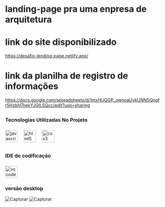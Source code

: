 # landing-page pra uma enpresa de arquitetura
# link do site disponibilizado
https://desafio-lending-page.netlify.app/
# link da planilha de registro de informações
https://docs.google.com/spreadsheets/d/1mxHUQGP_ownoaUykUNN5Qogfr5HzbH7lwkYJGlLSQcc/edit?usp=sharing

## <h3 align="left">Tecnologias Utilizadas No Projeto</h3>

###

<div align="left">
  <img src="https://cdn.jsdelivr.net/gh/devicons/devicon/icons/javascript/javascript-original.svg" height="40" alt="javascript logo"  />
  <img width="12" />
  <img src="https://cdn.jsdelivr.net/gh/devicons/devicon/icons/html5/html5-original.svg" height="40" alt="html5 logo"  />
  <img width="12" />
  <img src="https://cdn.jsdelivr.net/gh/devicons/devicon/icons/css3/css3-original.svg" height="40" alt="css3 logo"  />
</div>

###

## <h3 align="left">IDE de codificação</h3>

###

<div align="left">
  <img src="https://cdn.jsdelivr.net/gh/devicons/devicon/icons/vscode/vscode-original.svg" height="40" alt="vscode logo"  />
</div>

###

<h3 align="left"></h3>

###
### versão desktop
![Capturar](https://github.com/user-attachments/assets/2175963e-d337-4e05-9e7b-5bc439045b08)
![Capturar](https://github.com/user-attachments/assets/6d0c2caf-b863-48d7-8398-ae6fba7f9c76)

